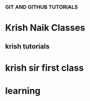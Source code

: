 ### GIT AND GITHUB TUTORIALS

# Krish Naik Classes

## krish tutorials


# krish sir first class
# learning